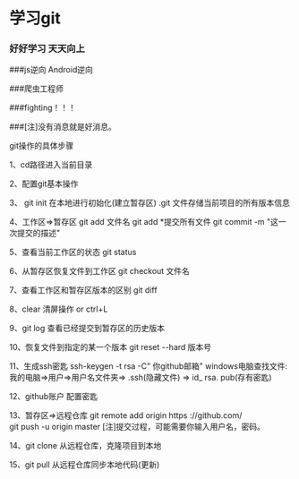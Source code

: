 # 学习git

### 好好学习 天天向上

###js逆向  Android逆向

###爬虫工程师

###fighting！！！

###[注]没有消息就是好消息。

git操作的具体步骤

1、cd路径进入当前目录

2、配置git基本操作

3、 git init
在本地进行初始化(建立暂存区)
.git 文件存储当前项目的所有版本信息

4、工作区=>暂存区
git add 文件名
git add *提交所有文件
git commit -m 
"这一次提交的描述" 

5、查看当前工作区的状态
git status

6、从暂存区恢复文件到工作区
git checkout 文件名

7、查看工作区和暂存区版本的区别
git diff

8、clear 清屏操作 or ctrl+L

9、git log
查看已经提交到暂存区的历史版本

10、恢复文件到指定的某一个版本
git reset --hard 版本号

11、生成ssh密匙
ssh-keygen -t rsa -C” 你github邮箱"
windows电脑查找文件:我的电脑=>用户=>用户名文件夹=> .ssh(隐藏文件) => id_ rsa. pub(存有密匙)

12、github账户 配置密匙

13、暂存区=>远程仓库
git remote add origin https ://github.com/    
git push -u origin master
[注]提交过程，可能需要你输入用户名，密码。

14、git clone
从远程仓库，克隆项目到本地

15、git pull
从远程仓库同步本地代码(更新)


 
